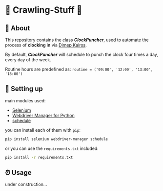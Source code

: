 
# 🤖 Crawling-Stuff 🤖

## 📜 About
This repository contains the class **_ClockPuncher_**, used to automate the process of **clocking in** via [Dimep Kairos](https://www.dimepkairos.com.br/).

By default, **_ClockPuncher_** will schedule to punch the clock four times a day, every day of the week.

Routine hours are predefined as: `routine = ('09:00', '12:00', '13:00', '18:00')`

## 🚀 Setting up

main modules used:
- [Selenium](https://www.selenium.dev)
- [Webdriver Manager for Python](https://pypi.org/project/webdriver-manager/)
- [schedule](https://schedule.readthedocs.io/en/stable/)

you can install each of them with `pip`:
```bash
pip install selenium webdriver-manager schedule
```

or you can use the `requirements.txt` included:
```bash
pip install -r requirements.txt
```

## ⏰ Usage
under construction...
